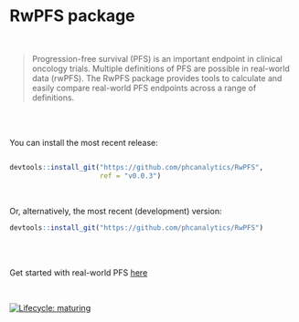 
# RwPFS package



<br/>


> Progression-free survival (PFS) is an important endpoint in clinical oncology trials. 
> Multiple definitions of PFS are possible in real-world data (rwPFS). 
> The RwPFS package provides tools to calculate and easily compare real-world PFS endpoints across a range of definitions.


<br/>
<br/>

You can install the most recent release:

``` r

devtools::install_git("https://github.com/phcanalytics/RwPFS", 
                      ref = "v0.0.3")  

```

<br/>

Or, alternatively, the most recent (development) version:

``` r
devtools::install_git("https://github.com/phcanalytics/RwPFS") 
```

<br/>
<br/>



Get started with real-world PFS [here](https://phcanalytics.github.io/RwPFS/articles/real_world_PFS.html)


<br/>


<!-- badges: start -->

[![Lifecycle:
maturing](https://img.shields.io/badge/lifecycle-maturing-blue.svg)](https://www.tidyverse.org/lifecycle/#maturing)



